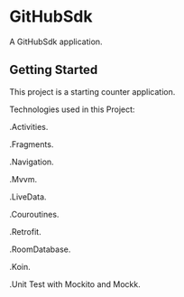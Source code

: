 # GitHubSdk

A GitHubSdk application.

## Getting Started

This project is a starting counter application.

Technologies used in this Project:

.Activities.

.Fragments.

.Navigation.

.Mvvm.

.LiveData.

.Couroutines.

.Retrofit.

.RoomDatabase.

.Koin.

.Unit Test with Mockito and Mockk.
